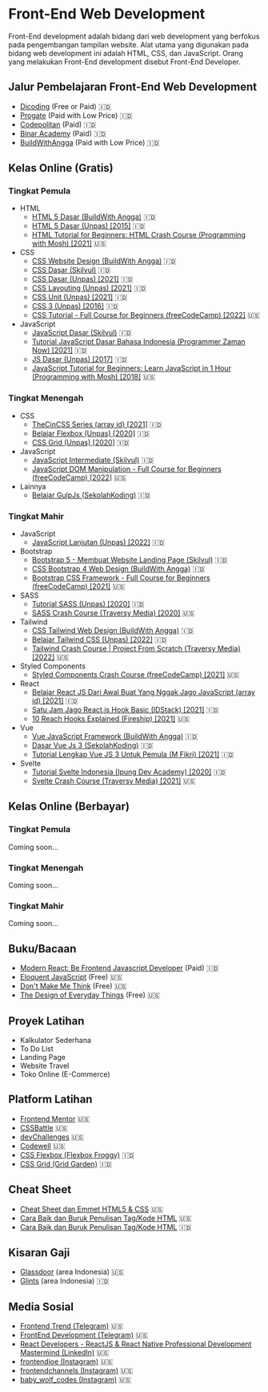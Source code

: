 # Front-End Web Development
Front-End development adalah bidang dari web development yang berfokus pada pengembangan tampilan website. Alat utama yang digunakan pada bidang web development ini adalah HTML, CSS, dan JavaScript. Orang yang melakukan Front-End development disebut Front-End Developer.

## Jalur Pembelajaran Front-End Web Development
* [Dicoding](https://www.dicoding.com/learningpaths/22) (Free or Paid) :indonesia:
* [Progate](https://progate.com/paths/frontend) (Paid with Low Price) :indonesia:
* [Codepolitan](https://www.codepolitan.com/roadmap/) (Paid) :indonesia:
* [Binar Academy](https://www.binaracademy.com/bootcamp/front-end-engineering) (Paid) :indonesia:
* [BuildWithAngga](https://buildwithangga.com/journey/become-front-end-developer) (Paid with Low Price) :indonesia:

## Kelas Online (Gratis)
### Tingkat Pemula
* HTML
  * [HTML 5 Dasar (BuildWith Angga)](https://buildwithangga.com/kelas/html5-dasar?thumbnail=8WxBDfdcNv.19&main_leads=topics) :indonesia:
  * [HTML 5 Dasar (Unpas) [2015]](https://www.youtube.com/playlist?list=PLFIM0718LjIVuONHysfOK0ZtiqUWvrx4F) :indonesia:
  * [HTML Tutorial for Beginners: HTML Crash Course (Programming with Mosh) [2021]](https://www.youtube.com/watch?v=qz0aGYrrlhU) :us:
* CSS
  * [CSS Website Design (BuildWith Angga)](https://buildwithangga.com/kelas/css-website-design?thumbnail=uEVdnpahf3.20&main_leads=topics) :indonesia:
  * [CSS Dasar (Skilvul)](https://skilvul.com/courses/css-dasar) :indonesia:
  * [CSS Dasar (Unpas) [2021]](https://www.youtube.com/playlist?list=PLFIM0718LjIUBrbm6Gdh6k7ZUvPIAZm7p) :indonesia:
  * [CSS Layouting (Unpas) [2021]](https://www.youtube.com/playlist?list=PLFIM0718LjIUu4Ju9GUL5zpLcuq08TKYr) :indonesia:
  * [CSS Unit (Unpas) [2021]](https://www.youtube.com/playlist?list=PLFIM0718LjIWon_W_QTK3UMzE-tFvOhaq) :indonesia:
  * [CSS 3 (Unpas) [2016]](https://www.youtube.com/playlist?list=PLFIM0718LjIVCmrSWbZPKCccCkfFw-Naa) :indonesia:
  * [CSS Tutorial - Full Course for Beginners (freeCodeCamp) [2022]](https://www.youtube.com/watch?v=OXGznpKZ_sA) :us:
* JavaScript
  * [JavaScript Dasar (Skilvul)](https://skilvul.com/courses/javascript-dasar) :indonesia:
  * [Tutorial JavaScript Dasar Bahasa Indonesia (Programmer Zaman Now) [2021]](https://www.youtube.com/watch?v=SDROba_M42g) :indonesia:
  * [JS Dasar (Unpas) [2017]](https://www.youtube.com/playlist?list=PLFIM0718LjIWXagluzROrA-iBY9eeUt4w) :indonesia:
  * [JavaScript Tutorial for Beginners: Learn JavaScript in 1 Hour (Programming with Mosh) [2018]](https://www.youtube.com/watch?v=W6NZfCO5SIk) :us:

### Tingkat Menengah
* CSS
  * [TheCinCSS Series (array id) [2021]](https://www.youtube.com/playlist?list=PL0T3Siqy2B-Qdc51YJXXzfT4CyfohapM-) :indonesia:
  * [Belajar Flexbox (Unpas) [2020]](https://www.youtube.com/playlist?list=PLFIM0718LjIU1lWlM34j6E9fMlrrSGZ1k) :indonesia:
  * [CSS Grid (Unpas) [2020]](https://www.youtube.com/playlist?list=PLFIM0718LjIXmbwX0dEsoRVX-PC16vmuw) :indonesia:
* JavaScript
  * [JavaScript Intermediate (Skilvul)](https://skilvul.com/courses/javascript-intermediate) :indonesia:
  * [JavaScript DOM Manipulation - Full Course for Beginners (freeCodeCamp) [2022]](https://www.youtube.com/watch?v=5fb2aPlgoys) :us:
* Lainnya
  * [Belajar GulpJs (SekolahKoding)](https://sekolahkoding.com/kelas/belajar-gulpjs) :indonesia:

### Tingkat Mahir
* JavaScript
  * [JavaScript Lanjutan (Unpas) [2022]](https://www.youtube.com/playlist?list=PLFIM0718LjIUGpY8wmE41W7rTJo_3Y46-) :indonesia:
* Bootstrap
  * [Bootstrap 5 - Membuat Website Landing Page (Skilvul)](https://skilvul.com/courses/bootstrap-5-membuat-website-landing-page) :indonesia:
  * [CSS Bootstrap 4 Web Design (BuildWith Angga)](https://buildwithangga.com/kelas/css-bootstrap-4-web-design?thumbnail=eqBUzarKNm.23&main_leads=topics) :indonesia:
  * [Bootstrap CSS Framework - Full Course for Beginners (freeCodeCamp) [2021]](https://www.youtube.com/watch?v=-qfEOE4vtxE) :us:
* SASS
  * [Tutorial SASS (Unpas) [2020]](https://www.youtube.com/playlist?list=PLFIM0718LjIUqemgG97MAOK0J_berlQM5) :indonesia:
  * [SASS Crash Course (Traversy Media) [2020]](https://www.youtube.com/watch?v=nu5mdN2JIwM) :us:
* Tailwind
  * [CSS Tailwind Web Design (BuildWith Angga)](https://buildwithangga.com/kelas/css-tailwind-web-design?thumbnail=F2jEb5HW5n.46&main_leads=topics) :indonesia:
  * [Belajar Tailwind CSS (Unpas) [2022]](https://www.youtube.com/playlist?list=PLFIM0718LjIUHFRMzPJ0wGjx9_NlC5d1h) :indonesia:
  * [Tailwind Crash Course | Project From Scratch (Traversy Media) [2022]](https://www.youtube.com/watch?v=dFgzHOX84xQ) :us:
* Styled Components
  * [Styled Components Crash Course (freeCodeCamp) [2021]](https://www.youtube.com/watch?v=02zO0hZmwnw) :us:
* React
  * [Belajar React JS Dari Awal Buat Yang Nggak Jago JavaScript (array id) [2021]](https://www.youtube.com/watch?v=JS5w4rUbjQE&t=1827s) :indonesia:
  * [Satu Jam Jago React.js Hook Basic (IDStack) [2021]](https://www.youtube.com/watch?v=Xeozh4udqUQ) :indonesia:
  * [10 Reach Hooks Explained (Fireship) [2021]](https://www.youtube.com/watch?v=TNhaISOUy6Q) :us:
* Vue
  * [Vue JavaScript Framework (BuildWith Angga)](https://buildwithangga.com/kelas/vue-javascript-framework?thumbnail=cLnqV8LKU9.9&main_leads=topics) :indonesia:
  * [Dasar Vue Js 3 (SekolahKoding)](https://sekolahkoding.com/kelas/dasar-vue-js-3) :indonesia:
  * [Tutorial Lengkap Vue JS 3 Untuk Pemula (M Fikri) [2021]](https://www.youtube.com/watch?v=tQzWB1W0pok&t=11s) :indonesia:
* Svelte
  * [Tutorial Svelte Indonesia (Ipung Dev Academy) [2020]](https://www.youtube.com/playlist?list=PLH1gH0TmFBBhWp2pn6vRhUVVC1txQuTZE) :indonesia:
  * [Svelte Crash Course (Traversy Media) [2021]](https://www.youtube.com/watch?v=3TVy6GdtNuQ) :us:

## Kelas Online (Berbayar)
### Tingkat Pemula
Coming soon...
### Tingkat Menengah
Coming soon...
### Tingkat Mahir
Coming soon...

## Buku/Bacaan
* [Modern React: Be Frontend Javascript Developer](https://www.petanikode.com/buku/modern-react/#!) (Paid) :indonesia:
* [Eloquent JavaScript](https://eloquentjavascript.net/Eloquent_JavaScript.pdf) (Free) :us:
* [Don't Make Me Think](https://drive.google.com/file/d/1LIZRxufW-FsT62B8uz-6QkwBAwlv6I5c/view?usp=share_link) (Free) :us:
* [The Design of Everyday Things](https://drive.google.com/file/d/1AJHEhyFpjGVmKkQ0etP4XYWyQ6SM4GZP/view?usp=share_link) (Free) :us:

## Proyek Latihan
* Kalkulator Sederhana
* To Do List
* Landing Page
* Website Travel
* Toko Online (E-Commerce)

## Platform Latihan
* [Frontend Mentor](https://www.frontendmentor.io/challenges) :us:
* [CSSBattle](https://cssbattle.dev/) :us:
* [devChallenges](https://devchallenges.io/paths/front-end-developer) :us:
* [Codewell](https://www.codewell.cc/) :us:
* [CSS Flexbox (Flexbox Froggy)](https://flexboxfroggy.com/#id) 🇮🇩
* [CSS Grid (Grid Garden)](https://cssgridgarden.com/#id) 🇮🇩

## Cheat Sheet
* [Cheat Sheet dan Emmet HTML5 & CSS](https://docs.emmet.io/cheat-sheet/) :us:
* [Cara Baik dan Buruk Penulisan Tag/Kode HTML](https://github.com/hail2u/html-best-practices) :us:
* [Cara Baik dan Buruk Penulisan Tag/Kode HTML](https://github.com/hail2u/html-best-practices/blob/main/README.id.md) :indonesia:

## Kisaran Gaji
* [Glassdoor](https://www.glassdoor.com/Salaries/indonesia-frontend-developer-salary-SRCH_IL.0,9_IN113_KO10,28.htm?clickSource=searchBtn)  (area Indonesia) :us:
* [Glints](https://glints.com/id/opportunities/jobs/explore?keyword=Frontend+Developer&country=ID&locationName=Indonesia) (area Indonesia) :indonesia:

## Media Sosial
* [Frontend Trend (Telegram)](https://t.me/frontend_trend) :us:
* [FrontEnd Development (Telegram)](https://t.me/fedevelopment) :us:
* [React Developers - ReactJS & React Native Professional Development Mastermind (LinkedIn)](https://www.linkedin.com/groups/6519652/) :us:
* [frontendjoe (Instagram)](https://www.instagram.com/frontendjoe/) :us:
* [frontendchannels (Instagram)](https://www.instagram.com/frontendchannels/) :us:
* [baby_wolf_codes (Instagram)](https://www.instagram.com/baby_wolf_codes/) :us:
